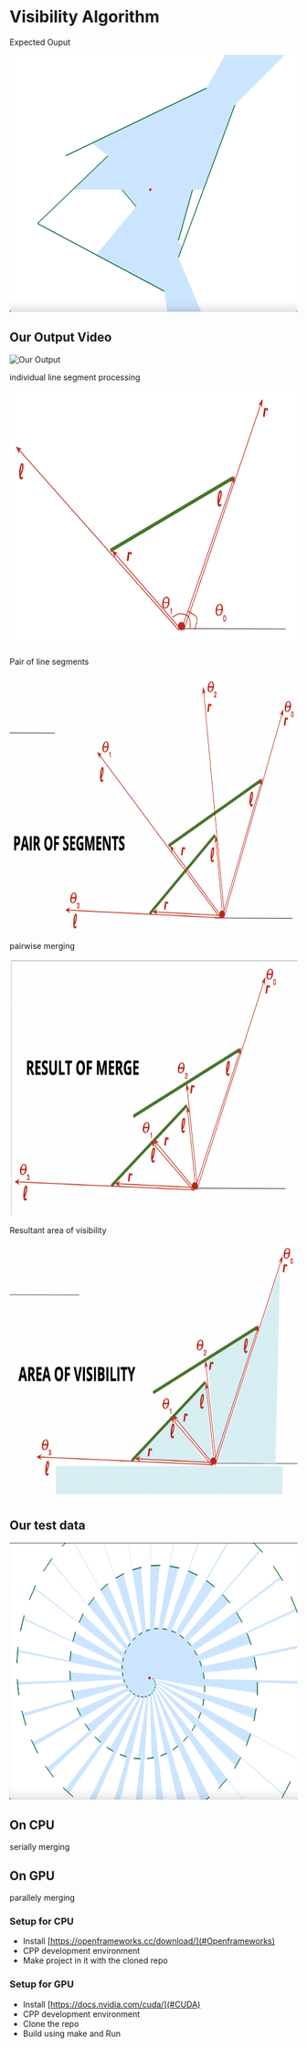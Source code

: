 # Visibility Algorithm
Expected Ouput

<img src="https://github.com/nishita96/VisibilityAlgorithm/blob/main/images/FigExpected.png" width="600" height="450">

## Our Output Video 


![Our Output](https://github.com/nishita96/VisibilityAlgorithm/assets/24264347/2aa404b3-6d17-4ff7-b293-6fc41b010957)




individual line segment processing 

<img src="https://github.com/nishita96/VisibilityAlgorithm/blob/main/images/FigSingleSegment.png" width="600" height="450">

Pair of line segments 

<img src="https://github.com/nishita96/VisibilityAlgorithm/blob/main/images/FigPairOfSegments.png" width="600" height="450">

pairwise merging 

<img src="https://github.com/nishita96/VisibilityAlgorithm/blob/main/images/FigResultOfMerge.png" width="600" height="450">

Resultant area of visibility 

<img src="https://github.com/nishita96/VisibilityAlgorithm/blob/main/images/FigAreaOfVisibility.png" width="600" height="450">

## Our test data 

<img src="https://github.com/nishita96/VisibilityAlgorithm/blob/main/images/FigTestData.png" width="600" height="450">


## On CPU

serially merging 

## On GPU 

parallely merging 


### Setup for CPU

- Install [https://openframeworks.cc/download/](#Openframeworks) 
- CPP development environment 
- Make project in it with the cloned repo

### Setup for GPU

- Install [https://docs.nvidia.com/cuda/](#CUDA)
- CPP development environment 
- Clone the repo
- Build using make and Run

<!-- ![Screenshot of emptyExample](emptyExample.png)

### Learning Objectives -->

[comment]: <> (This example is the simplest possible openFrameworks app! It does nothing. )

<!-- ...Well, *almost* nothing. Although it may not be apparent, the emptyExample activates all of the default system states. (For example, it sets the default fill color to white; it just doesn't happen to draw anything with it.)

The emptyExample is great for making sure that your openFrameworks development environment is compiling properly. It can also be useful as a "starter template" for making simple programs. 

The emptyExample will help you understand what are the bare necessities of an openFrameworks program. In this regard, you can think of it as a "Hello World" for OF.  -->


<!-- ### Expected Behavior

When launching this app, you should see a light-gray screen. 

* There's no interaction. 
* There's nothing to see. 
* That's it.  -->

